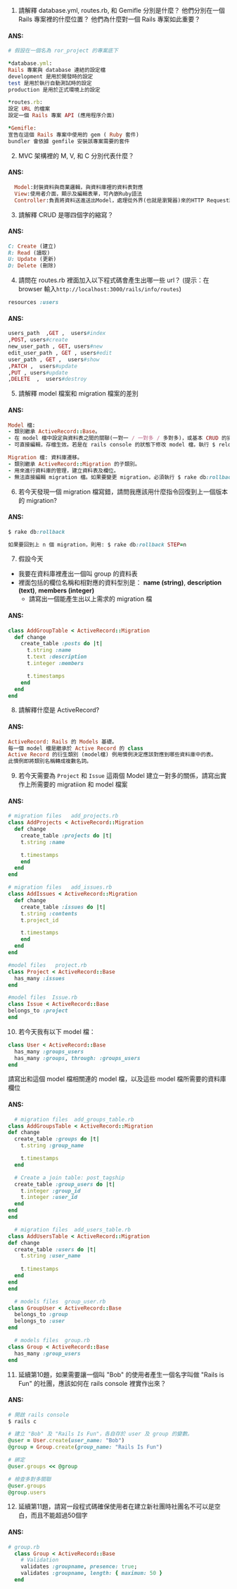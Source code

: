 1. 請解釋 database.yml, routes.rb, 和 Gemifle 分別是什麼？ 他們分別在一個 Rails 專案裡的什麼位置？ 他們為什麼對一個 Rails 專案如此重要？
  #### ANS: 
  ```ruby
  # 假設在一個名為 ror_project 的專案底下

*database.yml: 
Rails 專案與 database 連結的設定檔
development 是用於開發時的設定
test 是用於執行自動測試時的設定
production 是用於正式環境上的設定

*routes.rb:
設定 URL 的檔案
設定一個 Rails 專案 API (應用程序介面) 

*Gemifle:
宣告在這個 Rails 專案中使用的 gem ( Ruby 套件)
bundler 會依據 gemfile 安裝該專案需要的套件
  ```
2. MVC 架構裡的 M, V, 和 C 分別代表什麼？ 

  #### ANS: 
  ```ruby
    Model:封裝資料與商業邏輯，與資料庫裡的資料表對應
    View:使用者介面，顯示及編輯表單，可內嵌Ruby語法
    Controller:負責將資料送進送出Model，處理從外界(也就是瀏覽器)來的HTTP Request請求，與Model互動後輸出View(也就是HTML) 
  ```
3. 請解釋 CRUD 是哪四個字的縮寫？  

  #### ANS: 
  ```ruby
  C: Create (建立)
  R: Read (讀取)
  U: Update (更新)
  D: Delete (刪除)
  ```
4. 請問在 routes.rb 裡面加入以下程式碼會產生出哪一些 url？ (提示：在 browser 輸入```http://localhost:3000/rails/info/routes```)
  ```ruby
  resources :users
  ```
  #### ANS: 
  ```ruby
users_path  ,GET ,  users#index
,POST, users#create
new_user_path , GET, users#new
edit_user_path , GET , users#edit
user_path , GET ,  users#show
,PATCH ,  users#update
,PUT , users#update
,DELETE  ,  users#destroy
  ```
5. 請解釋 model 檔案和 migration 檔案的差別

  #### ANS: 
  ```ruby
  Model 檔: 
  - 類別繼承 ActiveRecord::Base。
  - 在 model 檔中設定與資料表之間的關聯(一對一 / 一對多 / 多對多)，或基本 CRUD 的操作、資料驗證等。
  - 可直接編輯，存檔生效。若是在 rails console 的狀態下修改 model 檔，執行 $ reload! 載入。

  Migration 檔: 資料庫遷移。
  - 類別繼承 ActiveRecord::Migration 的子類別。
  - 用來進行資料庫的管理，建立資料表及欄位。
  - 無法直接編輯 migration 檔。如果要變更 migration，必須執行 $ rake db:rollback 後編輯，再次執行 $ rake db:rollback 後，編輯的內容才會生效。
  ```
6. 若今天發現一個 migration 檔寫錯，請問我應該用什麼指令回復到上一個版本的 migration? 
  
  #### ANS: 
  ```ruby
  $ rake db:rollback

  如果要回到上 n 個 migration，則用: $ rake db:rollback STEP=n
  ```
7. 假設今天
  * 我要在資料庫裡產出一個叫 group 的資料表
  * 裡面包括的欄位名稱和相對應的資料型別是： 
    **name (string)**,
    **description (text)**,
    **members (integer)**
    * 請寫出一個能產生出以上需求的 migration 檔

  #### ANS: 
  ```ruby
  class AddGroupTable < ActiveRecord::Migration
    def change
      create_table :posts do |t|
        t.string :name
        t.text :description
        t.integer :members

        t.timestamps
      end
    end
  end
  ```
8. 請解釋什麼是 ActiveRecord? 

  #### ANS: 
  ```ruby
  ActiveRecord: Rails 的 Models 基礎。
  每一個 model 檔是繼承於 Active Record 的 class  
  Active Record 的衍生類別 (model檔) 例用慣例決定應該對應到哪些資料庫中的表。
  此慣例即將類別名稱轉成複數名詞。
  ```
9. 若今天需要為 ```Project``` 和 ```Issue``` 這兩個 Model 建立一對多的關係，請寫出實作上所需要的 migratiion 和 model 檔案 
  #### ANS: 
  ```ruby
  # migration files   add_projects.rb
  class AddProjects < ActiveRecord::Migration
    def change
      create_table :projects do |t|
      t.string :name            

      t.timestamps
      end
    end
  end
  ``` 
  ```ruby
  # migration files   add_issues.rb
  class AddIssues < ActiveRecord::Migration
    def change
      create_table :issues do |t|
      t.string :contents
      t.project_id            

      t.timestamps
      end
    end
  end
  ```  
  ```ruby
  #model files   project.rb
  class Project < ActiveRecord::Base
    has_many :issues  
  end
  ```
  ```ruby
  #model files  Issue.rb
 class Issue < ActiveRecord::Base
  belongs_to :project
end
  ```    
10. 若今天我有以下 model 檔：

  ```ruby
  class User < ActiveRecord::Base
    has_many :groups_users
    has_many :groups, through: :groups_users 
  end
  ```
  請寫出和這個 model 檔相關連的 model 檔，以及這些 model 檔所需要的資料庫欄位

  #### ANS: 
  ```ruby
    # migration files  add_groups_table.rb
class AddGroupsTable < ActiveRecord::Migration
  def change
    create_table :groups do |t|
      t.string :group_name

      t.timestamps
    end

    # Create a join table: post_tagship
    create_table :group_users do |t|
      t.integer :group_id
      t.integer :user_id
    end
  end
end
  ```
  ```ruby
    # migration files  add_users_table.rb
class AddUsersTable < ActiveRecord::Migration
  def change
    create_table :users do |t|
      t.string :user_name
      
      t.timestamps
    end
  end
end
  ```
  ```ruby
    # models files  group_user.rb
  class GroupUser < ActiveRecord::Base
    belongs_to :group
    belongs_to :user
  end
  ```
  ```ruby
    # models files  group.rb
  class Group < ActiveRecord::Base
    has_many :group_users
  end
  ```
11. 延續第10題，如果需要讓一個叫 "Bob" 的使用者產生一個名字叫做 "Rails is Fun" 的社團，應該如何在 rails console 裡實作出來？

  #### ANS: 
  ```ruby
  # 開啟 rails console
  $ rails c

  # 建立 "Bob" 及 "Rails Is Fun"，各自存於 user 及 group 的變數。 
  @user = User.create(user_name: "Bob")
  @group = Group.create(group_name: "Rails Is Fun")
  
  # 綁定
  @user.groups << @group

  # 檢查多對多關聯
  @user.groups
  @group.users
  ```
12. 延續第11題，請寫一段程式碼確保使用者在建立新社團時社團名不可以是空白，而且不能超過50個字
  #### ANS:
  ```ruby
  # group.rb
    class Group < ActiveRecord::Base        
      # Validation
      validates :groupname, presence: true;
      validates :groupname, length: { maximum: 50 }
    end
  ```